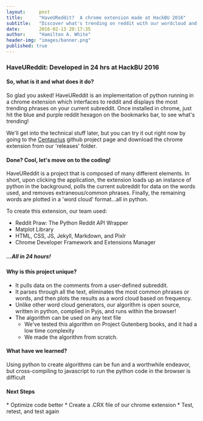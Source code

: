 ```yaml
---
layout:     post
title:      "HaveUReddit?  A chrome extension made at HackBU 2016"
subtitle:   "Discover what's trending on reddit with our wordcloud and data analytics chrome extension."
date:       2016-02-13 20:17:35
author:     "Hamilton A. White"
header-img: "images/banner.png"
published: true
---
```


<h3 class="section-heading">HaveUReddit: Developed in 24 hrs at HackBU 2016</h3>

<h4 class="section-heading">So, what is it and what does it do?</h4>
<p>So glad you asked!  HaveUReddit is an implementation of python running in a chrome extension which interfaces to reddit and displays the most trending phrases on your current subreddit.  Once installed in chrome, just hit the blue and purple reddit hexagon on the bookmarks bar, to see what's trending!</p>

<p>We'll get into the technical stuff later, but you can try it out right now by going to the <a href="https://github.com/centaurius">Centaurius</a> github project page and download the chrome extension from our 'releases' folder. </p>

<h4 class="section-heading">Done?  Cool, let's move on to the coding!</h4>

<p>HaveUReddit is a project that is composed of many different elements.  In short, upon clicking the application, the extension loads up an instance of python in the background, polls the current subreddit for data on the words used, and removes extraneous/common phrases.  Finally, the remaining words are plotted in a 'word cloud' format...all in python.</p>

<p>To create this extension, our team used: </p>

<ul style="list-style-type:disc">
  <li>Reddit Praw: The Python Reddit API Wrapper</li>
  <li>Matplot Library</li>
  <li>HTML, CSS, JS, Jekyll, Markdown, and Pixlr</li>
  <li>Chrome Developer Framework and Extensions Manager</li>
</ul>



<h5 class="highlight_text">...All in 24 hours!</h5>

<h4 class="highlight_text">Why is this project unique?</h4>

* It pulls data on the comments from a user-defined subreddit.
* It parses through all the text, eliminates the most common phrases or words, and then plots the results as a word cloud based on frequency.
* Unlike other word cloud generators, our algorithm is open source, written in python, complied in Pyjs, and runs within the browser!
* The algorithm can be used on any text file
	 * We've tested this algorithm on Project Gutenberg books, and it had a low time complexity
	 * We made the algorithm from scratch.
 

<h4 class="highlight_text">What have we learned?</h4>
<p>Using python to create algorithms can be fun and a worthwhile endeavor, but cross-compiling to javascript to run the python code in the browser is difficult</p>

<h4 class="highlight_text">Next Steps</h4>
* Optimize code better
* Create a .CRX file of our chrome extension
* Test, retest, and test again
